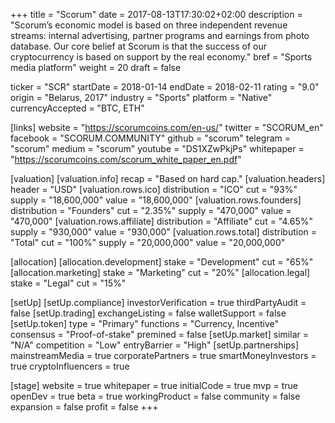 +++
title = "Scorum"
date = 2017-08-13T17:30:02+02:00
description = "Scorum’s economic model is based on three independent revenue streams: internal advertising, partner programs and earnings from photo database. Our core belief at Scorum is that the success of our cryptocurrency is based on support by the real economy."
bref = "Sports media platform"
weight = 20
draft = false

ticker = "SCR"
startDate = 2018-01-14
endDate = 2018-02-11
rating = "9.0"
origin = "Belarus, 2017"
industry = "Sports"
platform = "Native"
currencyAccepted = "BTC, ETH"

[links]
  website = "https://scorumcoins.com/en-us/"
  twitter = "SCORUM_en"
  facebook = "SCORUM.COMMUNITY"
  github = "scorum"
  telegram = "scorum"
  medium = "scorum"
  youtube = "DS1XZwPkjPs"
  whitepaper = "https://scorumcoins.com/scorum_white_paper_en.pdf"

[valuation]
  [valuation.info]
    recap = "Based on hard cap."
  [valuation.headers]
    header = "USD"
    [valuation.rows.ico]
      distribution = "ICO"
      cut = "93%"
      supply = "18,600,000"
      value = "18,600,000"
    [valuation.rows.founders]
      distribution = "Founders"
      cut = "2.35%"
      supply = "470,000"
      value = "470,000"
    [valuation.rows.affiliate]
      distribution = "Affiliate"
      cut = "4.65%"
      supply = "930,000"
      value = "930,000"
    [valuation.rows.total]
      distribution = "Total"
      cut = "100%"
      supply = "20,000,000"
      value = "20,000,000"

[allocation]
  [allocation.development]
    stake = "Development"
    cut = "65%"
  [allocation.marketing]
    stake = "Marketing"
    cut = "20%"
  [allocation.legal]
    stake = "Legal"
    cut = "15%"

[setUp]
  [setUp.compliance]
    investorVerification = true
    thirdPartyAudit = false
  [setUp.trading]
    exchangeListing = false
    walletSupport = false
  [setUp.token]
    type = "Primary"
    functions = "Currency, Incentive"
    consensus = "Proof-of-stake"
    premined = false
  [setUp.market]
    similar = "N/A"
    competition = "Low"
    entryBarrier = "High"
  [setUp.partnerships]
    mainstreamMedia = true
    corporatePartners = true
    smartMoneyInvestors = true
    cryptoInfluencers = true

[stage]
  website = true
  whitepaper = true
  initialCode = true
  mvp = true
  openDev = true
  beta = true
  workingProduct = false
  community = false
  expansion = false
  profit = false
+++
